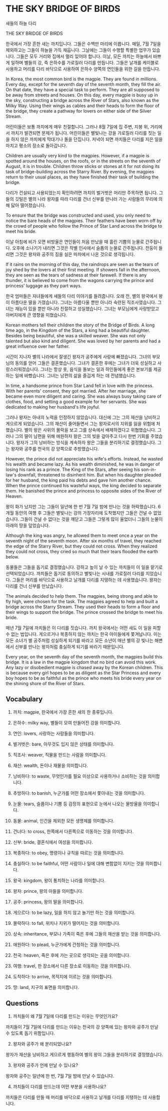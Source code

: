 # THE SKY BRIDGE OF BIRDS

새들의 하늘 다리

THE SKY BRIDGE OF BIRDS

한국에서 가장 흔한 새는 까치입니다. 그들은 수백만 마리에 이릅니다. 매일, 7월 7일을 제외하고는 그들이 하늘을 가득 채웁니다. 그날에는 그들이 수행할 특별한 업무가 있습니다. 그들은 모두 거리와 집에서 멀리 있어야 합니다. 이날, 모든 까치는 하늘에서 바쁘게 일하며 별들의 강, 즉 은하수를 가로질러 다리를 만듭니다. 그들은 날개를 케이블로 사용하고 머리를 다리 바닥으로 사용하여 은하수 양쪽의 연인들을 위한 길을 만듭니다.

In Korea, the most common bird is the magpie. They are found in millions. Every day, except for the seventh day of the seventh month, they fill the air. On that date, they have a special task to perform. They are all supposed to be away from streets and houses. On this day, every magpie is busy up in the sky, constructing a bridge across the River of Stars, also known as the Milky Way. Using their wings as cables and their heads to form the floor of the bridge, they create a pathway for lovers on either side of the Silver Stream.

어린이들은 보통 까치에게 매우 친절합니다. 그러나 8월 7일에 집 주변, 지붕 위, 거리에서 까치가 발견되면 문제가 됩니다. 어린이들은 별빛나는 강을 가로질러 다리를 짓는 일을 하지 않은 까치에게 막대기나 돌을 던집니다. 저녁이 되면 까치들은 다리를 지은 일을 마치고 평소의 장소로 돌아갑니다.

Children are usually very kind to the magpies. However, if a magpie is spotted around the houses, on the roofs, or in the streets on the seventh of August, it is in trouble. Children throw sticks or stones at it for not doing its task of bridge-building across the Starry River. By evening, the magpies return to their usual places, as they have finished their task of building the bridge.

다리가 건설되고 사용되었는지 확인하려면 까치의 벌거벗은 머리만 주목하면 됩니다. 그들의 깃털은 별의 나라 왕자를 따라 다리를 건너 신부를 만나러 가는 사람들의 무리에 의해 닳아 떨어졌습니다.

To ensure that the bridge was constructed and used, you only need to notice the bare heads of the magpies. Their feathers have been worn off by the crowd of people who follow the Prince of Star Land across the bridge to meet his bride.

이날 아침에 비가 오면 비방울은 연인들이 처음 만났을 때 흘린 기쁨의 눈물로 간주됩니다. 오후에 소나기가 내리면 그것은 작별 인사에서 슬픔의 눈물로 간주됩니다. 천둥이 들리면 그것은 왕자와 공주의 짐을 실은 마차에서 나온 것으로 생각됩니다.

If it rains on the morning of this day, the raindrops are seen as the tears of joy shed by the lovers at their first meeting. If showers fall in the afternoon, they are seen as the tears of sadness at their farewell. If there is any thunder, it is believed to come from the wagons carrying the prince and princess' luggage as they part ways.

한국 엄마들은 자녀들에게 새들의 다리 이야기를 들려줍니다. 오래 전, 별의 왕국에서 왕이 아름다운 딸을 가졌습니다. 그녀는 아름다울 뿐만 아니라 숙련된 직조사였습니다. 그녀는 재능이 있을 뿐만 아니라 친절하고 성실했습니다. 그녀는 부모님에게 사랑받았고 아버지에게 큰 영향을 미쳤습니다.

Korean mothers tell their children the story of the Bridge of Birds. A long time ago, in the Kingdom of the Stars, a king had a beautiful daughter. Besides being beautiful, she was a skilled weaver. She was not only talented but also kind and diligent. She was loved by her parents and had a great influence over her father.

시간이 지나자 별의 나라에서 잘생긴 왕자가 공주에게 사랑에 빠졌습니다. 그녀의 부모님의 동의를 얻어 그들은 결혼했습니다. 그녀가 결혼한 후에는 그녀가 더욱 성실하고 사랑스러워졌습니다. 그녀는 항상 옷, 음식을 돌보는 일과 하인들에게 좋은 본보기를 제공하는 일에 바빴습니다. 그녀는 남편의 삶을 즐겁게 하는 데 전념했습니다.

In time, a handsome prince from Star Land fell in love with the princess. With her parents' consent, they got married. After her marriage, she became even more diligent and caring. She was always busy taking care of clothes, food, and setting a good example for her servants. She was dedicated to making her husband's life joyful.

그러나 왕자는 아내의 노력을 인정하지 않았습니다. 대신에 그는 그의 재산을 낭비하고 게으르게 되었습니다. 그의 재산이 줄어들면서 그는 왕자로서의 지위를 잃을 위험에 처했습니다. 별의 왕은 사위의 몰락을 보고 그를 상속에서 배제하겠다고 위협했습니다. 그러나 그의 딸이 남편을 위해 애원하자 왕은 그의 빚을 갚아주고 다시 한번 기회를 주었습니다. 왕자가 그의 낭비하는 방식을 계속하자 왕은 그들을 분리하기로 결정했습니다. 그는 왕자와 공주를 천국의 강 양쪽으로 추방했습니다.

However, the prince did not appreciate his wife's efforts. Instead, he wasted his wealth and became lazy. As his wealth diminished, he was in danger of losing his rank as a prince. The King of the Stars, after seeing his son-in-law's downfall, threatened to disinherit him. But when his daughter pleaded for her husband, the king paid his debts and gave him another chance. When the prince continued his wasteful ways, the king decided to separate them. He banished the prince and princess to opposite sides of the River of Heaven.

왕이 화가 났지만 그는 그들이 일년에 한 번 7월 7일 밤에 만나는 것을 허락했습니다. 6개월 동안의 여행 후 그들은 별빛나는 강의 가장자리에 도착했지만 그들은 건널 수 없었습니다. 그들이 건널 수 없다는 것을 깨닫고 그들은 그렇게 많이 울었더니 그들의 눈물이 아래의 땅을 덮었습니다.

Although the king was angry, he allowed them to meet once a year on the seventh night of the seventh moon. After six months of travel, they reached the edge of the Starry River, but they could not cross. When they realized they could not cross, they cried so much that their tears flooded the earth below.

동물들은 그들을 돕기로 결정했습니다. 강하고 높이 날 수 있는 까치들이 이 일을 맡기로 선택되었습니다. 까치들은 돕기로 동의하고 별빛나는 시내를 가로질러 다리를 지었습니다. 그들은 머리를 바닥으로 사용하고 날개를 다리를 지탱하는 데 사용했습니다. 왕자는 다리를 건너 신부를 만났습니다.

The animals decided to help them. The magpies, being strong and able to fly high, were chosen for the task. The magpies agreed to help and built a bridge across the Starry Stream. They used their heads to form a floor and their wings to support the bridge. The prince crossed the bridge to meet his bride.

매년 7월 7일에 까치들은 이 다리를 짓습니다. 까치 왕국에서는 어떤 새도 이 일을 피할 수 없는 법입니다. 게으르거나 복종하지 않는 까치는 한국 아이들에게 쫓겨납니다. 이는 모든 소녀가 별 공주처럼 성실하게 되기를 바라고 모든 소년이 매년 별의 강 빛나는 해변에서 신부를 만나는 왕자처럼 충실하게 되기를 바라기 때문입니다.

Every year, on the seventh day of the seventh month, the magpies build this bridge. It is a law in the magpie kingdom that no bird can avoid this work. Any lazy or disobedient magpie is chased away by the Korean children. This is because every girl hopes to be as diligent as the Star Princess and every boy hopes to be as faithful as the prince who meets his bride every year on the shining shore of the River of Stars.

## Vocabulary

1. 까치: magpie, 한국에서 가장 흔한 새의 한 종류입니다.

2. 은하수: milky way, 별들이 모여 만들어진 강을 의미합니다.

3. 연인: lovers, 사랑하는 사람들을 의미합니다.

4. 벌거벗은: bare, 아무것도 입지 않은 상태를 의미합니다.

5. 직조사: weaver, 직물을 만드는 사람을 의미합니다.

6. 재산: wealth, 돈이나 재물을 의미합니다.

7. 낭비하다: to waste, 무엇인가를 필요 이상으로 사용하거나 소비하는 것을 의미합니다.

8. 추방하다: to banish, 누군가를 어떤 장소에서 쫓아내는 것을 의미합니다.

9. 눈물: tears, 슬픔이나 기쁨 등 감정의 표현으로 눈에서 나오는 물방울을 의미합니다.

10. 동물: animal, 인간을 제외한 모든 생명체를 의미합니다.

11. 건너다: to cross, 한쪽에서 다른쪽으로 이동하는 것을 의미합니다.

12. 신부: bride, 결혼식에서 여성을 의미합니다.

13. 복종하다: to obey, 명령이나 규칙을 따르는 것을 의미합니다.

14. 충실하다: to be faithful, 어떤 사람이나 일에 대해 변함없이 지키는 것을 의미합니다.

15. 왕국: kingdom, 왕이 통치하는 나라를 의미합니다.

16. 왕자: prince, 왕의 아들을 의미합니다.

17. 공주: princess, 왕의 딸을 의미합니다.

18. 게으르다: to be lazy, 일을 하지 않고 놀기만 하는 것을 의미합니다.

19. 몰락하다: to fall, 위치나 지위가 떨어지는 것을 의미합니다.

20. 상속: inheritance, 부모나 가족이 죽은 후에 그들의 재산을 받는 것을 의미합니다.

21. 애원하다: to plead, 누군가에게 간청하는 것을 의미합니다.

22. 천국: heaven, 죽은 후에 가는 곳으로 생각되는 곳을 의미합니다.

23. 여행: travel, 한 장소에서 다른 장소로 이동하는 것을 의미합니다.

24. 도착하다: to arrive, 목적지에 이르는 것을 의미합니다.

25. 땅: land, 지구의 표면을 의미합니다.

## Questions

1. 까치들이 왜 7월 7일에 다리를 만드는 이유는 무엇인가요?

까치들이 7월 7일에 다리를 만드는 이유는 천국의 강 양쪽에 있는 왕자와 공주가 만날 수 있도록 돕기 위함입니다.

2. 왕자와 공주가 왜 분리되었나요?

왕자가 재산을 낭비하고 게으르게 행동하여 별의 왕이 그들을 분리하기로 결정했습니다.

3. 왕자와 공주가 언제 만날 수 있나요?

왕자와 공주는 일년에 한 번, 7월 7일 밤에 만날 수 있습니다.

4. 까치들이 다리를 만드는데 어떤 부분을 사용하나요?

까치들은 다리를 만들 때 머리를 바닥으로 사용하고 날개를 다리를 지탱하는 데 사용합니다.

